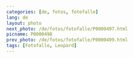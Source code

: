```yaml
---
categories: [de, fotos, fotofalle]
lang: de
layout: photo
next_photo: /de/fotos/fotofalle/P0000497.html
picname: P0000498
prev_photo: /de/fotos/fotofalle/P0000499.html
tags: [Fotofalle, Leopard]
---
```

